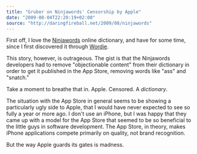 ```yaml
---
title: "Gruber on Ninjawords' Censorship by Apple"
date: "2009-08-04T22:20:19+02:00"
source: "http://daringfireball.net/2009/08/ninjawords"
---
```


First off, I love the [Ninjawords](http://ninjawords.com/)  online dictionary, and have for some time, since I first discovered it through [Wordie](http://wordie.org/).

This story, however, is outrageous. The gist is that the Ninjawords developers had to remove "objectionable content" from their dictionary in order to get it published in the App Store, removing words like "ass" and "snatch."

Take a moment to breathe that in. Apple. Censored. A _dictionary_.

The situation with the App Store in general seems to be showing a particularly ugly side to Apple, that I would have never expected to see so fully a year or more ago. I don't use an iPhone, but I was happy that they came up with a model for the App Store that seemed to be so beneficial to the little guys in software development. The App Store, in theory, makes iPhone applications compete primarily on quality, not brand recognition.

But the way Apple guards its gates is madness.
